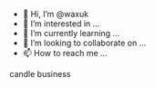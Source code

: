 - 👋 Hi, I’m @waxuk
- 👀 I’m interested in ...
- 🌱 I’m currently learning ...
- 💞️ I’m looking to collaborate on ...
- 📫 How to reach me ...

<!---
waxuk/waxuk is a ✨ special ✨ repository because its `README.md` (this file) appears on your GitHub profile.
You can click the Preview link to take a look at your changes.
--->
candle business 
